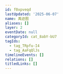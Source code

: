 ```yaml
---
id: f0xpveqd
lastUpdated: '2025-06-07'
name: 禹迹图
aliases: []
layer: 2
eventDate: null
categoryId: cat_8abY-bU7
tagIds:
  - tag_TRpfu-I4
  - tag_AaFqQlJs
timelineEvents: []
relations: []
titledLinks: []
---
```


